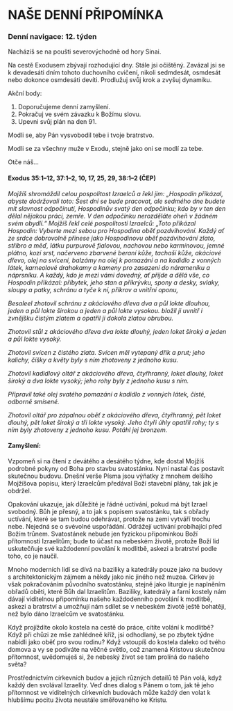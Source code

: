 # NAŠE DENNÍ PŘIPOMÍNKA

### Denní navigace: 12. týden

Nacházíš se na poušti severovýchodně od hory Sinai.

Na cestě Exodusem zbývají rozhodující dny. Stále jsi očištěný. Zavázal jsi se k devadesáti dním tohoto duchovního cvičení, nikoli sedmdesát, osmdesát nebo dokonce osmdesáti devíti. Prodlužuj svůj krok a zvyšuj dynamiku.

Akční body:
1. Doporučujeme denní zamyšlení.
2. Pokračuj ve svém závazku k Božímu slovu.
3. Upevni svůj plán na den 91.

Modli se, aby Pán vysvobodil tebe i tvoje bratrstvo.

Modli se za všechny muže v Exodu, stejně jako oni se modlí za tebe.

Otče náš...

#### Exodus 35:1–12, 37:1–2, 10, 17, 25, 29, 38:1–2 (ČEP)
*Mojžíš shromáždil celou pospolitost Izraelců a řekl jim: „Hospodin přikázal, abyste dodržovali toto: Šest dní se bude pracovat, ale sedmého dne budete mít slavnost odpočinutí, Hospodinův svatý den odpočinku; kdo by v ten den dělal nějakou práci, zemře. V den odpočinku nerozděláte oheň v žádném svém obydlí.“ Mojžíš řekl celé pospolitosti Izraelců: „Toto přikázal Hospodin: Vyberte mezi sebou pro Hospodina oběť pozdvihování. Každý ať ze srdce dobrovolně přinese jako Hospodinovu oběť pozdvihování zlato, stříbro a měď, látku purpurově fialovou, nachovou nebo karmínovou, jemné plátno, kozí srst, načerveno zbarvené beraní kůže, tachaší kůže, akáciové dřevo, olej na svícení, balzámy na olej k pomazání a na kadidlo z vonných látek, karneolové drahokamy a kameny pro zasazení do nárameníku a náprsníku. A každý, kdo je mezi vámi dovedný, ať přijde a dělá vše, co Hospodin přikázal: příbytek, jeho stan a přikrývku, spony a desky, svlaky, sloupy a patky, schránu a tyče k ní, příkrov a vnitřní oponu,*

*Besaleel zhotovil schránu z akáciového dřeva dva a půl lokte dlouhou, jeden a půl lokte širokou a jeden a půl lokte vysokou. bložil ji uvnitř i zvnějšku čistým zlatem a opatřil ji dokola zlatou obrubou.*

*Zhotovil stůl z akáciového dřeva dva lokte dlouhý, jeden loket široký a jeden a půl lokte vysoký.*

*Zhotovil svícen z čistého zlata. Svícen měl vytepaný dřík a prut; jeho kalichy, číšky a květy byly s ním zhotoveny z jednoho kusu.*

*Zhotovil kadidlový oltář z akáciového dřeva, čtyřhranný, loket dlouhý, loket široký a dva lokte vysoký; jeho rohy byly z jednoho kusu s ním.*

*Připravil také olej svatého pomazání a kadidlo z vonných látek, čisté, odborně smísené.*

*Zhotovil oltář pro zápalnou oběť z akáciového dřeva, čtyřhranný, pět loket dlouhý, pět loket široký a tři lokte vysoký. Jeho čtyři úhly opatřil rohy; ty s ním byly zhotoveny z jednoho kusu. Potáhl jej bronzem.*

#### Zamyšlení:
Vzpomeň si na čtení z devátého a desátého týdne, kde dostal Mojžíš podrobné pokyny od Boha pro stavbu svatostánku. Nyní nastal čas postavit skutečnou budovu. Dnešní verše Písma jsou výňatky z mnohem delšího Mojžíšova popisu, který Izraelcům předával Boží stavební plány, tak jak je obdržel.

Opakování ukazuje, jak důležité je řádné uctívání, pokud má být Izrael svobodný. Bůh je přesný, a to jak s popisem svatostánku, tak s obřady uctívání, které se tam budou odehrávat, protože na zemi vytváří trochu nebe. Nejedná se o svévolné uspořádání. Odrážejí uctívání probíhající před Božím trůnem. Svatostánek nebude jen fyzickou připomínkou Boží přítomnosti Izraelitům; bude to účast na nebeském životě, protože Boží lid uskutečňuje své každodenní povolání k modlitbě, askezi a bratrství podle toho, co je naučil.

Mnoho moderních lidí se dívá na baziliky a katedrály pouze jako na budovy s architektonickým zájmem a někdy jako nic jiného než muzea. Církev je však pokračováním původního svatostánku, stejně jako liturgie je naplněním obřadů oběti, které Bůh dal Izraelitům. Baziliky, katedrály a farní kostely nám dávají viditelnou připomínku našeho každodenního povolání k modlitbě, askezi a bratrství a umožňují nám sdílet se v nebeském životě ještě bohatěji, než bylo dáno Izraelcům ve svatostánku.

Když projíždíte okolo kostela na cestě do práce, cítíte volání k modlitbě? Když při chůzi ze mše zahlédneě kříž, jsi odhodlaný, se po zbytek týdne nabídli jako oběť pro svou rodinu? Když vstoupíš do kostela daleko od tvého domova a vy se podíváte na věčné světlo, což znamená Kristovu skutečnou přítomnost, uvědomuješ si, že nebeský život se tam prolíná do našeho světa?

Prostřednictvím církevních budov a jejich různých detailů tě Pán volá, když každý den svolával Izraelity. Veď dnes dialog s Pánem  o tom, jak tě jeho přítomnost ve viditelných církevních budovách může každý den volat k hlubšímu pocitu života neustále směřovaného ke Kristu.
